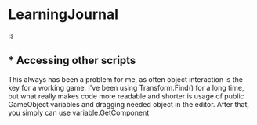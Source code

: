 # LearningJournal

:з
## * Accessing other scripts
This always has been a problem for me, as often object interaction is the key for a working game. I've been using Transform.Find() for a long time, but what really makes code more readable and shorter is usage of public GameObject variables and dragging needed object in the editor. After that, you simply can use variable.GetComponent<script>() to access everything you need. 
